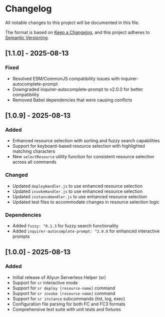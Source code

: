 # Changelog

All notable changes to this project will be documented in this file.

The format is based on [Keep a Changelog](https://keepachangelog.com/en/1.0.0/),
and this project adheres to [Semantic Versioning](https://semver.org/spec/v2.0.0.html).

## [1.1.0] - 2025-08-13

### Fixed
- Resolved ESM/CommonJS compatibility issues with inquirer-autocomplete-prompt
- Downgraded inquirer-autocomplete-prompt to v2.0.0 for better compatibility
- Removed Babel dependencies that were causing conflicts

## [1.0.9] - 2025-08-13

### Added
- Enhanced resource selection with sorting and fuzzy search capabilities
- Support for keyboard-based resource selection with highlighted matching characters
- New `selectResource` utility function for consistent resource selection across all commands

### Changed
- Updated `deployHandler.js` to use enhanced resource selection
- Updated `invokeHandler.js` to use enhanced resource selection
- Updated `instanceHandler.js` to use enhanced resource selection
- Updated test files to accommodate changes in resource selection logic

### Dependencies
- Added `fuzzy: ^0.1.3` for fuzzy search functionality
- Added `inquirer-autocomplete-prompt: ^2.0.0` for enhanced interactive prompts

## [1.0.0] - 2025-08-13

### Added
- Initial release of Aliyun Serverless Helper (sr)
- Support for `sr` interactive mode
- Support for `sr deploy [resource-name]` command
- Support for `sr invoke [resource-name]` command
- Support for `sr instance` subcommands (list, log, exec)
- Configuration file parsing for both FC and FC3 formats
- Comprehensive test suite with unit tests and fixtures
